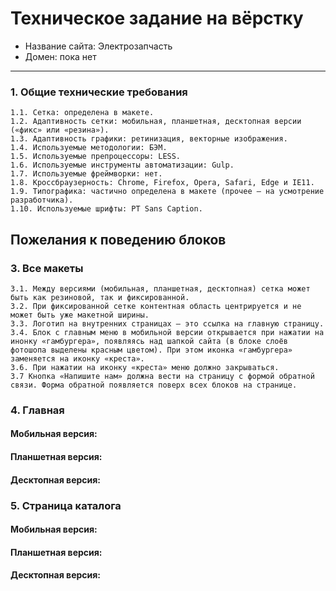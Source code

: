 # Техническое задание на вёрстку

* Название сайта: Электрозапчасть
* Домен: пока нет

---

### 1. Общие технические требования

    1.1. Сетка: определена в макете.
    1.2. Адаптивность сетки: мобильная, планшетная, десктопная версии («фикс» или «резина»).
    1.3. Адаптивность графики: ретинизация, векторные изображения.
    1.4. Используемые методологии: БЭМ.
    1.5. Используемые препроцессоры: LESS.
    1.6. Используемые инструменты автоматизации: Gulp.
    1.7. Используемые фреймворки: нет.
    1.8. Кроссбраузерность: Chrome, Firefox, Opera, Safari, Edge и IE11.
    1.9. Типографика: частично определена в макете (прочее — на усмотрение разработчика).
    1.10. Используемые шрифты: PT Sans Caption.

## Пожелания к поведению блоков

### 3. Все макеты

    3.1. Между версиями (мобильная, планшетная, десктопная) сетка может быть как резиновой, так и фиксированной.
    3.2. При фиксированной сетке контентная область центрируется и не может быть уже макетной ширины.
    3.3. Логотип на внутренних страницах — это ссылка на главную страницу.
    3.4. Блок с главным меню в мобильной версии открывается при нажатии на инонку «гамбургера», появляясь над шапкой сайта (в блоке слоёв фотошопа выделены красным цветом). При этом иконка «гамбургера» заменяется на иконку «креста».
    3.6. При нажатии на иконку «креста» меню должно закрываться.
    3.7 Кнопка «Напишите нам» должна вести на страницу с формой обратной связи. Форма обратной появляется поверх всех блоков на странице.

### 4. Главная

#### Мобильная версия:


#### Планшетная версия:


#### Десктопная версия:




### 5. Страница каталога

#### Мобильная версия:
    

#### Планшетная версия:

  

#### Десктопная версия:

